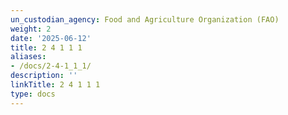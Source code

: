 ```yaml
---
un_custodian_agency: Food and Agriculture Organization (FAO)
weight: 2
date: '2025-06-12'
title: 2 4 1 1 1
aliases:
- /docs/2-4-1_1_1/
description: ''
linkTitle: 2 4 1 1 1
type: docs
---
```


